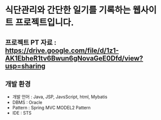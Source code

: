 # 식단관리와 간단한 일기를 기록하는 웹사이트 프로젝트입니다.

## 프로젝트 PT 자료 : https://drive.google.com/file/d/1z1-AK1EbheR1tv6Bwun6gNovaGeE0Dfd/view?usp=sharing 

## 개발 환경
 - 개발 언어 : Java, JSP, JavsScript, html, Mybatis
 - DBMS : Oracle
 - Pattern	: Spring MVC MODEL2 Pattern
 - IDE : STS
